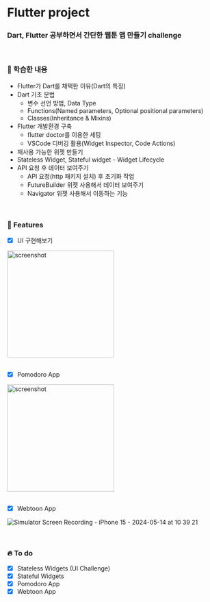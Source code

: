 <div>
  <h1>Flutter project</h1> 
  <h3>Dart, Flutter 공부하면서 간단한 웹툰 앱 만들기 challenge</h3>
</div>

<br/>

<!-- Study -->

### 📖 학습한 내용

- Flutter가 Dart를 채택한 이유(Dart의 특징)
- Dart 기초 문법
  - 변수 선언 방법, Data Type
  - Functions(Named parameters, Optional positional parameters)
  - Classes(Inheritance & Mixins)
- Flutter 개발환경 구축
  - flutter doctor를 이용한 세팅
  - VSCode 디버깅 활용(Widget Inspector, Code Actions)
- 재사용 가능한 위젯 만들기
- Stateless Widget, Stateful widget - Widget Lifecycle
- API 요청 후 데이터 보여주기
  - API 요청(http 패키지 설치) 후 초기화 작업
  - FutureBuilder 위젯 사용해서 데이터 보여주기
  - Navigator 위젯 사용해서 이동하는 기능

<br/>

<!-- About the Project -->

### :dart: Features

- [x] UI 구현해보기
<div> 
    <img  width="250" alt="screenshot" src="https://github.com/ParkSohyunee/freeboard/assets/124856726/e7735824-d0f3-4ab6-a496-d18d948c7281">
</div>

<br/>

- [x] Pomodoro App
<div> 
    <img  width="250" alt="screenshot" src="https://github.com/ParkSohyunee/flutter-toonflix/assets/124856726/71f91824-7ee4-4d47-92d6-510656d8ed3a">
</div>

<br/>

- [x] Webtoon App

![Simulator Screen Recording - iPhone 15 - 2024-05-14 at 10 39 21](https://github.com/ParkSohyunee/flutter-toonflix/assets/124856726/a17e9859-b157-4141-a7f9-eba551f45b15)

<br/>

### :fire: To do

- [x] Stateless Widgets (UI Challenge)
- [x] Stateful Widgets
- [x] Pomodoro App
- [x] Webtoon App
